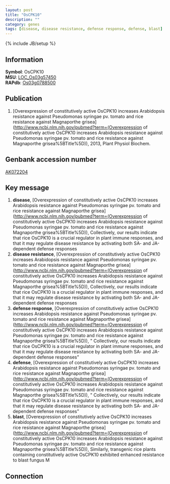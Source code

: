 ```yaml
---
layout: post
title: "OsCPK10"
description: ""
category: genes
tags: [disease, disease resistance, defense response, defense, blast]
---
```

{% include JB/setup %}

## Information
__Symbol__: OsCPK10  
__MSU__: [LOC_Os03g57450](http://rice.plantbiology.msu.edu/cgi-bin/ORF_infopage.cgi?orf=LOC_Os03g57450)  
__RAPdb__: [Os03g0788500](http://rapdb.dna.affrc.go.jp/viewer/gbrowse_details/irgsp1?name=Os03g0788500)  

## Publication
1. [Overexpression of constitutively active OsCPK10 increases Arabidopsis resistance against Pseudomonas syringae pv. tomato and rice resistance against Magnaporthe grisea](http://www.ncbi.nlm.nih.gov/pubmed?term=(Overexpression of constitutively active OsCPK10 increases Arabidopsis resistance against Pseudomonas syringae pv. tomato and rice resistance against Magnaporthe grisea%5BTitle%5D)), 2013, Plant Physiol Biochem.

## Genbank accession number
[AK072204](http://www.ncbi.nlm.nih.gov/nuccore/AK072204)

## Key message
1. __disease__, [Overexpression of constitutively active OsCPK10 increases Arabidopsis resistance against Pseudomonas syringae pv. tomato and rice resistance against Magnaporthe grisea](http://www.ncbi.nlm.nih.gov/pubmed?term=(Overexpression of constitutively active OsCPK10 increases Arabidopsis resistance against Pseudomonas syringae pv. tomato and rice resistance against Magnaporthe grisea%5BTitle%5D)),  Collectively, our results indicate that rice OsCPK10 is a crucial regulator in plant immune responses, and that it may regulate disease resistance by activating both SA- and JA-dependent defense responses
2. __disease resistance__, [Overexpression of constitutively active OsCPK10 increases Arabidopsis resistance against Pseudomonas syringae pv. tomato and rice resistance against Magnaporthe grisea](http://www.ncbi.nlm.nih.gov/pubmed?term=(Overexpression of constitutively active OsCPK10 increases Arabidopsis resistance against Pseudomonas syringae pv. tomato and rice resistance against Magnaporthe grisea%5BTitle%5D)),  Collectively, our results indicate that rice OsCPK10 is a crucial regulator in plant immune responses, and that it may regulate disease resistance by activating both SA- and JA-dependent defense responses
3. __defense response__, [Overexpression of constitutively active OsCPK10 increases Arabidopsis resistance against Pseudomonas syringae pv. tomato and rice resistance against Magnaporthe grisea](http://www.ncbi.nlm.nih.gov/pubmed?term=(Overexpression of constitutively active OsCPK10 increases Arabidopsis resistance against Pseudomonas syringae pv. tomato and rice resistance against Magnaporthe grisea%5BTitle%5D)), " Collectively, our results indicate that rice OsCPK10 is a crucial regulator in plant immune responses, and that it may regulate disease resistance by activating both SA- and JA-dependent defense responses"
4. __defense__, [Overexpression of constitutively active OsCPK10 increases Arabidopsis resistance against Pseudomonas syringae pv. tomato and rice resistance against Magnaporthe grisea](http://www.ncbi.nlm.nih.gov/pubmed?term=(Overexpression of constitutively active OsCPK10 increases Arabidopsis resistance against Pseudomonas syringae pv. tomato and rice resistance against Magnaporthe grisea%5BTitle%5D)), " Collectively, our results indicate that rice OsCPK10 is a crucial regulator in plant immune responses, and that it may regulate disease resistance by activating both SA- and JA-dependent defense responses"
5. __blast__, [Overexpression of constitutively active OsCPK10 increases Arabidopsis resistance against Pseudomonas syringae pv. tomato and rice resistance against Magnaporthe grisea](http://www.ncbi.nlm.nih.gov/pubmed?term=(Overexpression of constitutively active OsCPK10 increases Arabidopsis resistance against Pseudomonas syringae pv. tomato and rice resistance against Magnaporthe grisea%5BTitle%5D)),  Similarly, transgenic rice plants containing constitutively active OsCPK10 exhibited enhanced resistance to blast fungus M

## Connection


